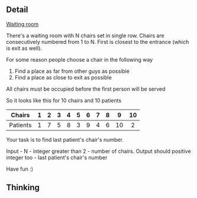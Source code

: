 ## Detail

[Waiting room](https://www.codewars.com/kata/waiting-room/train/haskell)

There's a waiting room with N chairs set in single row. Chairs are consecutively numbered from 1 to N. First is closest to the entrance (which is exit as well).

For some reason people choose a chair in the following way

1.  Find a place as far from other guys as possible
2.  Find a place as close to exit as possible

All chairs must be occupied before the first person will be served

So it looks like this for 10 chairs and 10 patients

|  Chairs  |  1   |  2   |  3   |  4   |  5   |  6   |  7   |  8   |  9   |  10  |
| :------: | :--: | :--: | :--: | :--: | :--: | :--: | :--: | :--: | :--: | :--: |
| Patients |  1   |  7   |  5   |  8   |  3   |  9   |  4   |  6   |  10  |  2   |

Your task is to find last patient's chair's number. 

Input - N - integer greater than 2 - number of chairs. Output should positive integer too - last patient's chair's number

Have fun :)

## Thinking

